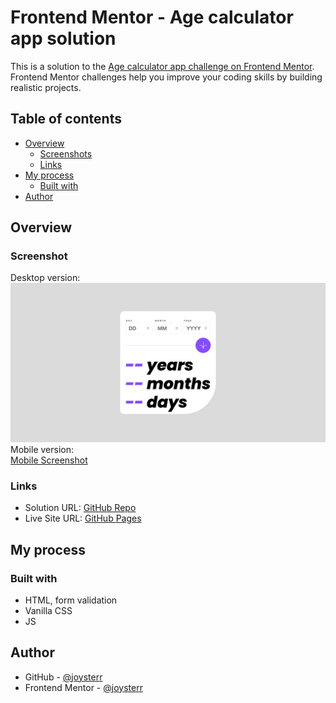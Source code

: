 # Frontend Mentor - Age calculator app solution

This is a solution to the [Age calculator app challenge on Frontend Mentor](https://www.frontendmentor.io/challenges/age-calculator-app-dF9DFFpj-Q). Frontend Mentor challenges help you improve your coding skills by building realistic projects. 

## Table of contents

- [Overview](#overview)
  - [Screenshots](#screenshots)
  - [Links](#links)
- [My process](#my-process)
  - [Built with](#built-with)
- [Author](#author)


## Overview

### Screenshot
Desktop version:
![Desktop Screenshot](./screenshots/desktop.png)  
Mobile version:   
[Mobile Screenshot](./screenshots/mobile.png)  

### Links

- Solution URL: [GitHub Repo](https://github.com/joysterr/fm-age-calculator)  
- Live Site URL: [GitHub Pages](https://joysterr.github.io/fm-age-calculator)  

## My process
### Built with

- HTML, form validation
- Vanilla CSS
- JS

## Author

- GitHub - [@joysterr](https://github.com/joysterr)
- Frontend Mentor - [@joysterr](https://www.frontendmentor.io/profile/joysterr)